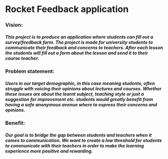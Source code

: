 # Rocket Feedback application

### Vision:

##### This project is to produce an application where students can fill out a survey/feedback form. The project is made for university students to communicate their feedback and concerns to teachers. After each lesson the students will fill out a form about the lesson and send it to their course teacher.

### Problem statement:

##### Users in our target demographic, in this case meaning students, often struggle with voicing their opinions about lectures and courses. Whether these issues are about the learnt subject, teaching style or just a suggestion for improvement etc. students would greatly benefit from having a safe anonymous avenue where to express their concerns and opinions.

### Benefit:

##### Our goal is to bridge the gap between students and teachers when it comes to communication. We  want to create a low threshold for students to communicate with their teachers in order to make the learning experience more positive and rewarding. 
